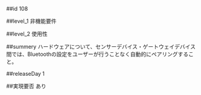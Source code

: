 ##id
108

##level_1
非機能要件

##level_2
使用性

##summery
ハードウェアについて、センサーデバイス・ゲートウェイデバイス間では、Bluetoothの設定をユーザーが行うことなく自動的にペアリングすること。

##releaseDay
1

##実現要否
あり

